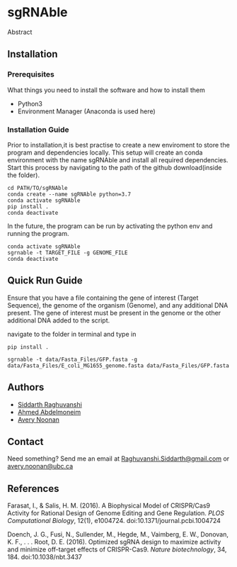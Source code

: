 # sgRNAble

Abstract

## Installation

### Prerequisites

What things you need to install the software and how to install them

* Python3
* Environment Manager (Anaconda is used here)


### Installation Guide

Prior to installation,it is best practise to create a new enviroment to store the program and dependencies locally. This setup will create an conda environment with the name sgRNAble and install all required dependencies. Start this process by navigating to the path of the github download(inside the folder).

```
cd PATH/TO/sgRNAble
conda create --name sgRNAble python=3.7
conda activate sgRNAble
pip install .
conda deactivate
```

In the future, the program can be run by activating the python env and running the program.

```
conda activate sgRNAble
sgrnable -t TARGET_FILE -g GENOME_FILE
conda deactivate
```

## Quick Run Guide

Ensure that you have a file containing the gene of interest (Target Sequence), the genome of the organism (Genome), and
any additional DNA present. The gene of interest must be present in the genome or the other additional DNA added to the script.

navigate to the folder in terminal and type in

```
pip install .

sgrnable -t data/Fasta_Files/GFP.fasta -g data/Fasta_Files/E_coli_MG1655_genome.fasta data/Fasta_Files/GFP.fasta
```

## Authors
* [Siddarth Raghuvanshi](https://github.com/Siddarth-Raghuvanshi)
* [Ahmed Abdelmoneim](https://github.com/AhmedAbdelmoneim)
* [Avery Noonan](https://github.com/Noonanav)

## Contact

Need something? Send me an email at Raghuvanshi.Siddarth@gmail.com or avery.noonan@ubc.ca

## References

Farasat, I., & Salis, H. M. (2016). A Biophysical Model of CRISPR/Cas9 Activity for Rational Design of Genome Editing and Gene          Regulation. _PLOS Computational Biology_, 12(1), e1004724. doi:10.1371/journal.pcbi.1004724

Doench, J. G., Fusi, N., Sullender, M., Hegde, M., Vaimberg, E. W., Donovan, K. F., . . . Root, D. E. (2016). Optimized sgRNA design to maximize activity and minimize off-target effects of CRISPR-Cas9. _Nature biotechnology_, 34, 184. doi:10.1038/nbt.3437
